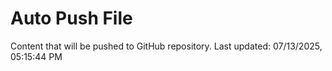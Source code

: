 # Auto Push File

Content that will be pushed to GitHub repository.
Last updated: 07/13/2025, 05:15:44 PM